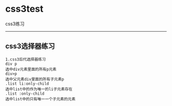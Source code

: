 # css3test
css3练习

-------------------------

## css3选择器练习
	1.css3后代选择器练习
	div p
	选中div元素里面的所有p元素
	div>p
	选中父元素div里面的所有子元素p
	.list li:only-child
    选中list中的作为唯一的li子元素存在
    .list :only-child
    选中list中的只有唯一一个子元素的元素




